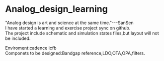 # Analog_design_learning
"Analog design is art and science at the same time."---SanSen  
I have started a learning and exercise project sync on github.  
The project include schematic and simulation states files,but layout will not be included.  

Enviroment:cadence icfb  
Componets to be designed:Bandgap reference,LDO,OTA,OPA,filters.  

